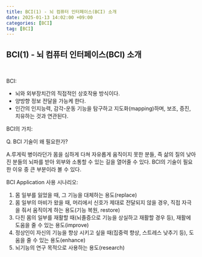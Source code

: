```yaml
---
title: BCI(1) - 뇌 컴퓨터 인터페이스(BCI) 소개
date: 2025-01-13 14:02:00 +09:00
categories: [BCI]
tag: [BCI]
---
```


## BCI(1) - 뇌 컴퓨터 인터페이스(BCI) 소개
<br>

BCI: 
- 뇌와 외부장치간의 직접적인 상호작용 방식이다. 
- 양방향 정보 전달을 가능케 한다.
- 인간의 인지능력, 감각-운동 기능을 탐구하고 지도화(mapping)하며, 보조, 증진, 치유하는 것과 연관된다.


BCI의 가치:

Q. BCI 기술이 왜 필요한가?

A.루게릭 병이라던가 몸을 심하게 다쳐 자유롭게 움직이지 못한 분들, 즉 삶의 질의 낮아진 분들의 뇌파를 받아 외부와 소통할 수 있는 길을 열어줄 수 있다. BCI의 기술이 필요한 이유 중 큰 부분이라 볼 수 있다.


BCI Application 사용 시나리오:

1. 몸 일부를 잃었을 때, 그 기능을 대체하는 용도(replace)
2. 몸 일부의 마비가 왔을 때, 머리에서 신호가 제대로 전달되지 않을 경우, 직접 자극을 줘서 움직이게 하는 용도(기능 복원, restore)
3. 다친 몸의 일부를 재활할 때(뇌졸증으로 기능을 상실하고 재활할 경우 등), 재활에 도움을 줄 수 있는 용도(improve)
4. 정상인이 자신의 기능을 향상 시키고 싶을 때(집중력 향상, 스트레스 낮추기 등), 도움을 줄 수 있는 용도(enhance)
5. 뇌기능의 연구 목적으로 사용하는 용도(research)

